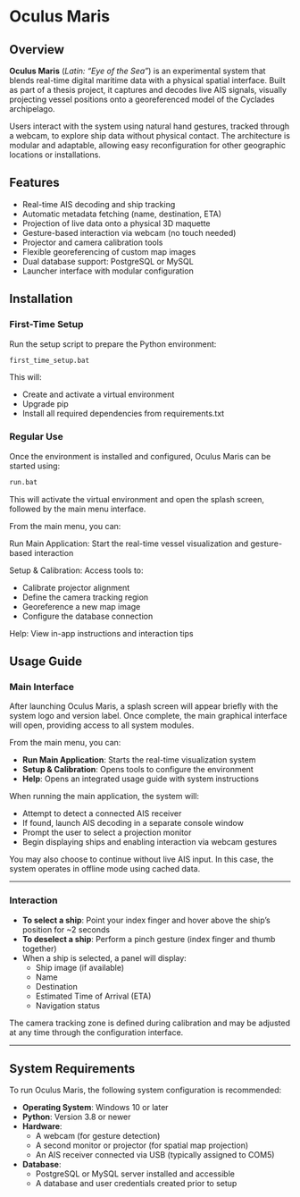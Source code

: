 # Oculus Maris  

## Overview

**Oculus Maris** (*Latin: “Eye of the Sea”*) is an experimental system that blends real-time digital maritime data with a physical spatial interface. Built as part of a thesis project, it captures and decodes live AIS signals, visually projecting vessel positions onto a georeferenced model of the Cyclades archipelago.

Users interact with the system using natural hand gestures, tracked through a webcam, to explore ship data without physical contact. The architecture is modular and adaptable, allowing easy reconfiguration for other geographic locations or installations.

## Features

- Real-time AIS decoding and ship tracking
- Automatic metadata fetching (name, destination, ETA)
- Projection of live data onto a physical 3D maquette
- Gesture-based interaction via webcam (no touch needed)
- Projector and camera calibration tools
- Flexible georeferencing of custom map images
- Dual database support: PostgreSQL or MySQL
- Launcher interface with modular configuration


## Installation

### First-Time Setup
Run the setup script to prepare the Python environment:

```bat
first_time_setup.bat
```

This will:
- Create and activate a virtual environment
- Upgrade pip
- Install all required dependencies from requirements.txt

### Regular Use
Once the environment is installed and configured, Oculus Maris can be started using:

```bat
run.bat
```

This will activate the virtual environment and open the splash screen, followed by the main menu interface.

From the main menu, you can:

Run Main Application: Start the real-time vessel visualization and gesture-based interaction

Setup & Calibration: Access tools to:

- Calibrate projector alignment
- Define the camera tracking region
- Georeference a new map image
- Configure the database connection

Help: View in-app instructions and interaction tips

## Usage Guide

### Main Interface

After launching Oculus Maris, a splash screen will appear briefly with the system logo and version label. Once complete, the main graphical interface will open, providing access to all system modules.

From the main menu, you can:

- **Run Main Application**: Starts the real-time visualization system  
- **Setup & Calibration**: Opens tools to configure the environment  
- **Help**: Opens an integrated usage guide with system instructions  

When running the main application, the system will:
- Attempt to detect a connected AIS receiver
- If found, launch AIS decoding in a separate console window
- Prompt the user to select a projection monitor
- Begin displaying ships and enabling interaction via webcam gestures  

You may also choose to continue without live AIS input. In this case, the system operates in offline mode using cached data.

---

### Interaction

- **To select a ship**: Point your index finger and hover above the ship’s position for ~2 seconds  
- **To deselect a ship**: Perform a pinch gesture (index finger and thumb together)  
- When a ship is selected, a panel will display:
  - Ship image (if available)
  - Name
  - Destination
  - Estimated Time of Arrival (ETA)
  - Navigation status  

The camera tracking zone is defined during calibration and may be adjusted at any time through the configuration interface.

---




## System Requirements

To run Oculus Maris, the following system configuration is recommended:

- **Operating System**: Windows 10 or later  
- **Python**: Version 3.8 or newer  
- **Hardware**:
  - A webcam (for gesture detection)
  - A second monitor or projector (for spatial map projection)
  - An AIS receiver connected via USB (typically assigned to COM5)  
- **Database**:
  - PostgreSQL or MySQL server installed and accessible
  - A database and user credentials created prior to setup

